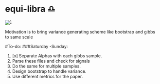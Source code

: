 # equi-libra :libra:
![](http://cdn.astrology-zodiac-signs.com/images/Libra-w.png)<sup id="a1">[1](#f1)</sup>

Motivation is to bring variance generating scheme like bootstrap and gibbs to same scale 

#To-do:
###Saturday -Sunday:

1. [x] Separate Alphas with each gibbs sample.
2. Parse these files and check for signals
3. Do the same for multiple samples.
4. Design bootstrap to handle variance.
5. Use different metrics for the paper.

